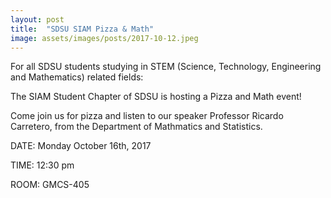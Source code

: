 ```yaml
---
layout: post
title:  "SDSU SIAM Pizza & Math"
image: assets/images/posts/2017-10-12.jpeg
---
```


For all SDSU students studying in STEM (Science, Technology, Engineering and Mathematics) related fields:

The SIAM Student Chapter of SDSU is hosting a Pizza and Math event!

Come join us for pizza and listen to our speaker Professor Ricardo Carretero, from the Department of Mathmatics and Statistics.

DATE: Monday October 16th, 2017

TIME: 12:30 pm

ROOM: GMCS-405